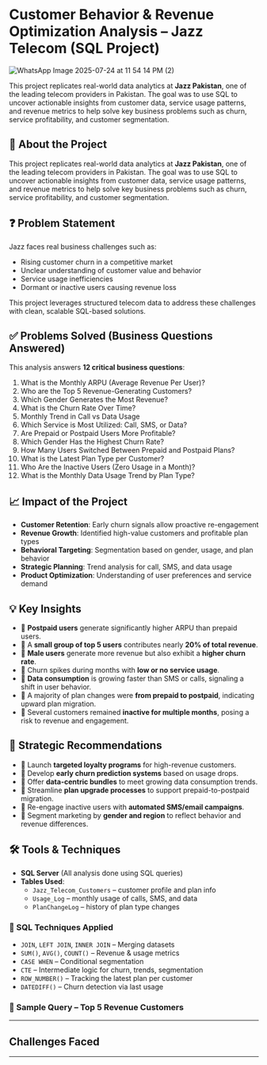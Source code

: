 # Customer Behavior & Revenue Optimization Analysis – Jazz Telecom (SQL Project)

![WhatsApp Image 2025-07-24 at 11 54 14 PM (2)](https://github.com/user-attachments/assets/82507cf8-8baf-41c9-bfe9-99613592f1d6)

This project replicates real-world data analytics at **Jazz Pakistan**, one of the leading telecom providers in Pakistan. The goal was to use SQL to uncover actionable insights from customer data, service usage patterns, and revenue metrics to help solve key business problems such as churn, service profitability, and customer segmentation.


## 🧠 About the Project

This project replicates real-world data analytics at **Jazz Pakistan**, one of the leading telecom providers in Pakistan. The goal was to use SQL to uncover actionable insights from customer data, service usage patterns, and revenue metrics to help solve key business problems such as churn, service profitability, and customer segmentation.

## ❓ Problem Statement

Jazz faces real business challenges such as:
- Rising customer churn in a competitive market
- Unclear understanding of customer value and behavior
- Service usage inefficiencies
- Dormant or inactive users causing revenue loss

This project leverages structured telecom data to address these challenges with clean, scalable SQL-based solutions.

## ✅ Problems Solved (Business Questions Answered)

This analysis answers **12 critical business questions**:

1. What is the Monthly ARPU (Average Revenue Per User)?
2. Who are the Top 5 Revenue-Generating Customers?
3. Which Gender Generates the Most Revenue?
4. What is the Churn Rate Over Time?
5. Monthly Trend in Call vs Data Usage
6. Which Service is Most Utilized: Call, SMS, or Data?
7. Are Prepaid or Postpaid Users More Profitable?
8. Which Gender Has the Highest Churn Rate?
9. How Many Users Switched Between Prepaid and Postpaid Plans?
10. What is the Latest Plan Type per Customer?
11. Who Are the Inactive Users (Zero Usage in a Month)?
12. What is the Monthly Data Usage Trend by Plan Type?

## 📈 Impact of the Project

- **Customer Retention**: Early churn signals allow proactive re-engagement
- **Revenue Growth**: Identified high-value customers and profitable plan types
- **Behavioral Targeting**: Segmentation based on gender, usage, and plan behavior
- **Strategic Planning**: Trend analysis for call, SMS, and data usage
- **Product Optimization**: Understanding of user preferences and service demand

## 💡 Key Insights

- 📌 **Postpaid users** generate significantly higher ARPU than prepaid users.
- 📌 A **small group of top 5 users** contributes nearly **20% of total revenue**.
- 📌 **Male users** generate more revenue but also exhibit a **higher churn rate**.
- 📌 Churn spikes during months with **low or no service usage**.
- 📌 **Data consumption** is growing faster than SMS or calls, signaling a shift in user behavior.
- 📌 A majority of plan changes were **from prepaid to postpaid**, indicating upward plan migration.
- 📌 Several customers remained **inactive for multiple months**, posing a risk to revenue and engagement.

## 🧾 Strategic Recommendations

- 🎯 Launch **targeted loyalty programs** for high-revenue customers.
- 🎯 Develop **early churn prediction systems** based on usage drops.
- 🎯 Offer **data-centric bundles** to meet growing data consumption trends.
- 🎯 Streamline **plan upgrade processes** to support prepaid-to-postpaid migration.
- 🎯 Re-engage inactive users with **automated SMS/email campaigns**.
- 🎯 Segment marketing by **gender and region** to reflect behavior and revenue differences.

## 🛠️ Tools & Techniques

- **SQL Server** (All analysis done using SQL queries)
- **Tables Used**:
  - `Jazz_Telecom_Customers` – customer profile and plan info
  - `Usage_Log` – monthly usage of calls, SMS, and data
  - `PlanChangeLog` – history of plan type changes

### 🧮 SQL Techniques Applied

- `JOIN`, `LEFT JOIN`, `INNER JOIN` – Merging datasets
- `SUM()`, `AVG()`, `COUNT()` – Revenue & usage metrics
- `CASE WHEN` – Conditional segmentation
- `CTE` – Intermediate logic for churn, trends, segmentation
- `ROW_NUMBER()` – Tracking the latest plan per customer
- `DATEDIFF()` – Churn detection via last usage

### 📌 Sample Query – Top 5 Revenue Customers

--- 

## Challenges Faced

--- 
